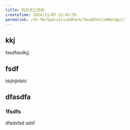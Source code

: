 ```yaml
---
title: 的方式公司的
createTime: 2024/11/07 22:43:55
permalink: /zh-TW/SpecializedPark/9avA5Vnl/m0NcUgLC/
---
```


## kkj 
fasdfasdkjj;


## fsdf 


hkjhljhlkhl


## dfasdfa 

### 1fsdfs

dfadsfad adsf